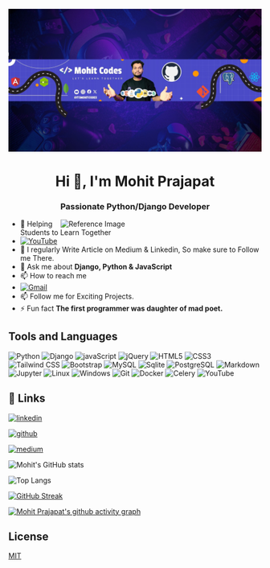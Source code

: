 ![logo](https://github.com/mohitprajapat2001/mohitprajapat2001/blob/main/Banner%20Youtube.jpg)


<!---![logo](https://github.com/mohitprajapat2001/mohitprajapat2001/blob/main/Banner%20Youtube.jpg)--->
<h1 align="center">Hi 👋, I'm Mohit Prajapat</h1>
<h3 align="center">Passionate Python/Django Developer</h3>
<img src="https://assets-v2.lottiefiles.com/a/08e519b4-7df9-11ee-82d8-07ca5cee586e/CGlkmmjtqA.gif" alt="Reference Image"
    width="400" align="right">
    


- 🔭 Helping Students to Learn Together
-  [![YouTube](https://img.shields.io/badge/YouTube-%23FF0000.svg?style=for-the-badge&logo=YouTube&logoColor=white)](https://www.youtube.com/@itsmohitcodes)
- 📝 I regularly Write Article on Medium & Linkedin, So make sure to Follow me There.
- 💬 Ask me about **Django, Python & JavaScript**
- 📫 How to reach me 
-  [![Gmail](https://img.shields.io/badge/Gmail-D14836?style=for-the-badge&logo=gmail&logoColor=white)](mailto:mohitdevelopment2001@gmail.com)
- 📫 Follow me for Exciting Projects.
- ⚡ Fun fact **The first programmer was daughter of mad poet.**

## Tools and Languages

![Python](https://img.shields.io/badge/Python-FFD43B?style=for-the-badge&logo=python&logoColor=blue)
![Django](https://img.shields.io/badge/Django-092E20?style=for-the-badge&logo=django&logoColor=green)
![javaScript](https://img.shields.io/badge/JavaScript-323330?style=for-the-badge&logo=javascript&logoColor=F7DF1E)
![jQuery](https://img.shields.io/badge/jQuery-0769AD?style=for-the-badge&logo=jquery&logoColor=white)
![HTML5](https://img.shields.io/badge/HTML5-E34F26?style=for-the-badge&logo=html5&logoColor=white)
![CSS3](https://img.shields.io/badge/CSS3-1572B6?style=for-the-badge&logo=css3&logoColor=white)
![Tailwind CSS](https://img.shields.io/badge/Tailwind_CSS-38B2AC?style=for-the-badge&logo=tailwind-css&logoColor=white)
![Bootstrap](https://img.shields.io/badge/Bootstrap-563D7C?style=for-the-badge&logo=bootstrap&logoColor=white)
![MySQL](https://img.shields.io/badge/MySQL-005C84?style=for-the-badge&logo=mysql&logoColor=white)
![Sqlite](https://img.shields.io/badge/Sqlite-003B57?style=for-the-badge&logo=sqlite&logoColor=white)
![PostgreSQL](https://img.shields.io/badge/PostgreSQL-316192?style=for-the-badge&logo=postgresql&logoColor=white)
![Markdown](https://img.shields.io/badge/Markdown-000000?style=for-the-badge&logo=markdown&logoColor=white)
![Jupyter](https://img.shields.io/badge/Jupyter-F37626.svg?&style=for-the-badge&logo=Jupyter&logoColor=white)
![Linux](https://img.shields.io/badge/Linux-FCC624?style=for-the-badge&logo=linux&logoColor=black)
![Windows](https://img.shields.io/badge/Windows-0078D6?style=for-the-badge&logo=windows&logoColor=white)
![Git](https://img.shields.io/badge/GIT-E44C30?style=for-the-badge&logo=git&logoColor=white)
![Docker](https://img.shields.io/badge/docker-%230db7ed.svg?style=for-the-badge&logo=docker&logoColor=white)
![Celery](https://img.shields.io/badge/celery-%23a9cc54.svg?style=for-the-badge&logo=celery&logoColor=ddf4a4)
![YouTube](https://img.shields.io/badge/YouTube-%23FF0000.svg?style=for-the-badge&logo=YouTube&logoColor=white)

## 🔗 Links

[![linkedin](https://img.shields.io/badge/linkedin-0A66C2?style=for-the-badge&logo=linkedin&logoColor=white)](https://www.linkedin.com/in/itsmohitprajapat)


[![github](https://img.shields.io/badge/github-%23121011.svg?style=for-the-badge&logo=github&logoColor=white)](https://github.com/mohitprajapat2001)

[![medium](https://img.shields.io/badge/Medium-12100E?style=for-the-badge&logo=medium&logoColor=white)](https://medium.com/@itsmohitprajapat)

![Mohit's GitHub stats](https://github-readme-stats.vercel.app/api?username=mohitprajapat2001&show_icons=true&theme=highcontrast&rank_icon=github)

![Top Langs](https://github-readme-stats.vercel.app/api/top-langs/?username=mohitprajapat2001&hide_progress=true&theme=highcontrast)

[![GitHub Streak](https://streak-stats.demolab.com/?user=mohitprajapat2001&theme=highcontrast)](https://git.io/streak-stats)

[![Mohit Prajapat's github activity graph](https://github-readme-activity-graph.vercel.app/graph?username=mohitprajapat2001&theme=high-contrast&color=708090&line=24292e&point=24292e&area=true&hide_border=true)](https://github.com/ashutosh00710/github-readme-activity-graph)


## License

[MIT](https://choosealicense.com/licenses/mit/)
<!---
mohitprajapat2001/mohitprajapat2001 is a ✨ special ✨ repository because its `README.md` (this file) appears on your GitHub profile.
You can click the Preview link to take a look at your changes.
--->
